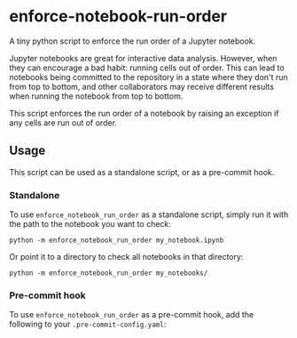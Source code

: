 enforce-notebook-run-order
==========================

A tiny python script to enforce the run order of a Jupyter notebook.

Jupyter notebooks are great for interactive data analysis. However, when
they can encourage a bad habit: running cells out of order. This can
lead to notebooks being committed to the repository in a state where
they don\'t run from top to bottom, and other collaborators may receive
different results when running the notebook from top to bottom.

This script enforces the run order of a notebook by raising an exception
if any cells are run out of order.

Usage
-----

This script can be used as a standalone script, or as a pre-commit hook.

### Standalone

To use `enforce_notebook_run_order` as a standalone script, simply run
it with the path to the notebook you want to check:

`python -m enforce_notebook_run_order my_notebook.ipynb`

Or point it to a directory to check all notebooks in that directory:

`python -m enforce_notebook_run_order my_notebooks/`

### Pre-commit hook

To use `enforce_notebook_run_order` as a pre-commit hook, add the
following to your `.pre-commit-config.yaml`:
